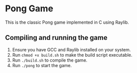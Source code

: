 # Pong Game

This is the classic Pong game implemented in C using Raylib.

## Compiling and running the game

1. Ensure you have GCC and Raylib installed on your system.
2. Run `chmod +x build.sh` to make the build script executable.
3. Run `./build.sh` to compile the game.
4. Run `./pong` to start the game.

